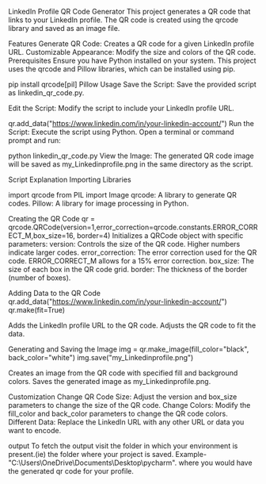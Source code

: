 LinkedIn Profile QR Code Generator
This project generates a QR code that links to your LinkedIn profile. The QR code is created using the qrcode library and saved as an image file.

Features
Generate QR Code: Creates a QR code for a given LinkedIn profile URL.
Customizable Appearance: Modify the size and colors of the QR code.
Prerequisites
Ensure you have Python installed on your system. This project uses the qrcode and Pillow libraries, which can be installed using pip.

pip install qrcode[pil] Pillow
Usage
Save the Script: Save the provided script as linkedin_qr_code.py.

Edit the Script: Modify the script to include your LinkedIn profile URL.

qr.add_data("https://www.linkedin.com/in/your-linkedin-account/")
Run the Script: Execute the script using Python. Open a terminal or command prompt and run:

python linkedin_qr_code.py
View the Image: The generated QR code image will be saved as my_Linkedinprofile.png in the same directory as the script.

Script Explanation
Importing Libraries

import qrcode
from PIL import Image
qrcode: A library to generate QR codes.
Pillow: A library for image processing in Python.

Creating the QR Code
qr = qrcode.QRCode(version=1,error_correction=qrcode.constants.ERROR_CORRECT_M,box_size=16, border=4)
Initializes a QRCode object with specific parameters:
version: Controls the size of the QR code. Higher numbers indicate larger codes.
error_correction: The error correction used for the QR code. ERROR_CORRECT_M allows for a 15% error correction.
box_size: The size of each box in the QR code grid.
border: The thickness of the border (number of boxes).

Adding Data to the QR Code
qr.add_data("https://www.linkedin.com/in/your-linkedin-account/")
qr.make(fit=True)

Adds the LinkedIn profile URL to the QR code.
Adjusts the QR code to fit the data.

Generating and Saving the Image
img = qr.make_image(fill_color="black", back_color="white")
img.save("my_Linkedinprofile.png")

Creates an image from the QR code with specified fill and background colors.
Saves the generated image as my_Linkedinprofile.png.

Customization
Change QR Code Size: Adjust the version and box_size parameters to change the size of the QR code.
Change Colors: Modify the fill_color and back_color parameters to change the QR code colors.
Different Data: Replace the LinkedIn URL with any other URL or data you want to encode.

output
To fetch the output visit the folder in which your environment is present.(ie) the folder where your project is saved.
Example-"C:\Users\OneDrive\Documents\Desktop\pycharm".
where you would have the generated qr code for your profile.
